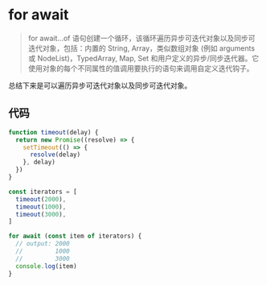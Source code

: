 # for await
> for await...of 语句创建一个循环，该循环遍历异步可迭代对象以及同步可迭代对象，包括：内置的 String, Array，类似数组对象 (例如 arguments 或 NodeList)，TypedArray, Map, Set 和用户定义的异步/同步迭代器。它使用对象的每个不同属性的值调用要执行的语句来调用自定义迭代钩子。

总结下来是可以遍历异步可迭代对象以及同步可迭代对象。

## 代码
```js
function timeout(delay) {
  return new Promise((resolve) => {
    setTimeout(() => {
      resolve(delay)
    }, delay)
  })
}

const iterators = [
  timeout(2000),
  timeout(1000),
  timeout(3000),
]

for await (const item of iterators) {
  // output: 2000
  //         1000
  //         3000
  console.log(item)
}
```
